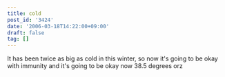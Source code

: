 ```yaml
---
title: cold
post_id: '3424'
date: '2006-03-18T14:22:00+09:00'
draft: false
tag: []
---
```


It has been twice as big as cold in this winter, so now it's going to be okay with immunity and it's going to be okay now 38.5 degrees orz